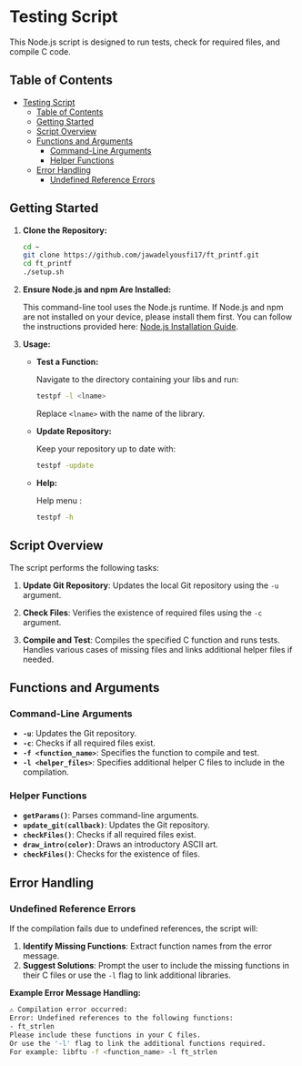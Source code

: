 # Testing Script

This Node.js script is designed to run tests, check for required files, and compile C code.

## Table of Contents

- [Testing Script](#testing-script)
  - [Table of Contents](#table-of-contents)
  - [Getting Started](#getting-started)
  - [Script Overview](#script-overview)
  - [Functions and Arguments](#functions-and-arguments)
    - [Command-Line Arguments](#command-line-arguments)
    - [Helper Functions](#helper-functions)
  - [Error Handling](#error-handling)
    - [Undefined Reference Errors](#undefined-reference-errors)

## Getting Started

1. **Clone the Repository:**

    ```bash
    cd ~
    git clone https://github.com/jawadelyousfi17/ft_printf.git
    cd ft_printf
    ./setup.sh
    ```

3. **Ensure Node.js and npm Are Installed:**

    This command-line tool uses the Node.js runtime. If Node.js and npm are not installed on your device, please install them first. You can follow the instructions provided here: [Node.js Installation Guide](https://docs.npmjs.com/downloading-and-installing-node-js-and-npm).

4. **Usage:**

    - **Test a Function:**

        Navigate to the directory containing your libs and run:

        ```bash
        testpf -l <lname>
        ```

        Replace `<lname>` with the name of the library.

    
    
    - **Update Repository:**

        Keep your repository up to date with:

        ```bash
        testpf -update
        ```
    - **Help:**

        Help menu :

        ```bash
        testpf -h
        ```
## Script Overview

The script performs the following tasks:

1. **Update Git Repository**: Updates the local Git repository using the `-u` argument.

2. **Check Files**: Verifies the existence of required files using the `-c` argument.

3. **Compile and Test**: Compiles the specified C function and runs tests. Handles various cases of missing files and links additional helper files if needed.

## Functions and Arguments

### Command-Line Arguments

- **`-u`**: Updates the Git repository.
- **`-c`**: Checks if all required files exist.
- **`-f <function_name>`**: Specifies the function to compile and test.
- **`-l <helper_files>`**: Specifies additional helper C files to include in the compilation.

### Helper Functions

- **`getParams()`**: Parses command-line arguments.
- **`update_git(callback)`**: Updates the Git repository.
- **`checkFiles()`**: Checks if all required files exist.
- **`draw_intro(color)`**: Draws an introductory ASCII art.
- **`checkFiles()`**: Checks for the existence of files.

## Error Handling

### Undefined Reference Errors

If the compilation fails due to undefined references, the script will:

1. **Identify Missing Functions**: Extract function names from the error message.
2. **Suggest Solutions**: Prompt the user to include the missing functions in their C files or use the `-l` flag to link additional libraries.

**Example Error Message Handling:**

```bash
⚠️ Compilation error occurred:
Error: Undefined references to the following functions:
- ft_strlen
Please include these functions in your C files.
Or use the '-l' flag to link the additional functions required.
For example: libftu -f <function_name> -l ft_strlen
